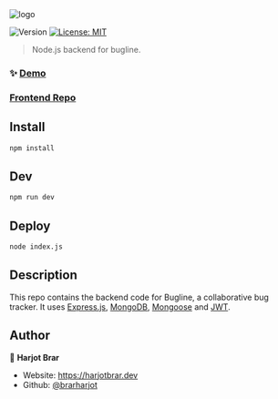 <img alt="logo" src="https://bugline.vercel.app/logo-w.svg" />
<p>
  <img alt="Version" src="https://img.shields.io/badge/version-0.1.1-blue.svg?cacheSeconds=2592000" />
  <a href="#" target="_blank">
    <img alt="License: MIT" src="https://img.shields.io/badge/License-MIT-yellow.svg" />
  </a>
</p>

> Node.js backend for bugline.

### ✨ [Demo](https://bugline.vercel.app)

### [Frontend Repo](https://github.com/brarharjot/bugline-frontend)

## Install

```sh
npm install
```

## Dev

```sh
npm run dev
```

## Deploy

```sh
node index.js
```

## Description

This repo contains the backend code for Bugline, a collaborative bug tracker. It uses [Express.js](https://expressjs.com/), [MongoDB](https://www.mongodb.com/), [Mongoose](https://mongoosejs.com/) and [JWT](https://www.npmjs.com/package/jsonwebtoken).


## Author

👤 **Harjot Brar**

* Website: https://harjotbrar.dev
* Github: [@brarharjot](https://github.com/brarharjot)

